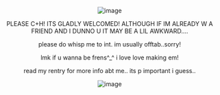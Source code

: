 <p align="center"><img src="https://64.media.tumblr.com/070b266a3fc5c69569e479b63c4782fe/294601951aa6d011-1e/s400x600/d36addbf4aba7e9119c9a4721023b80bb3844fcd.gif" alt="image"/></p>

<p align="center">PLEASE C+H! ITS GLADLY WELCOMED! ALTHOUGH IF IM ALREADY W A FRIEND AND I DUNNO U IT MAY BE A LIL AWKWARD....</p>

<p align="center">please do whisp me to int. im usually offtab..sorry!</p>

<p align="center">lmk if u wanna be frens^_^ i love love making em!</p>

<p align="center">read my rentry for more info abt me.. its p important i guess..</p>

<p align="center"><img src="https://64.media.tumblr.com/070b266a3fc5c69569e479b63c4782fe/294601951aa6d011-1e/s400x600/d36addbf4aba7e9119c9a4721023b80bb3844fcd.gif" alt="image"/></p>

